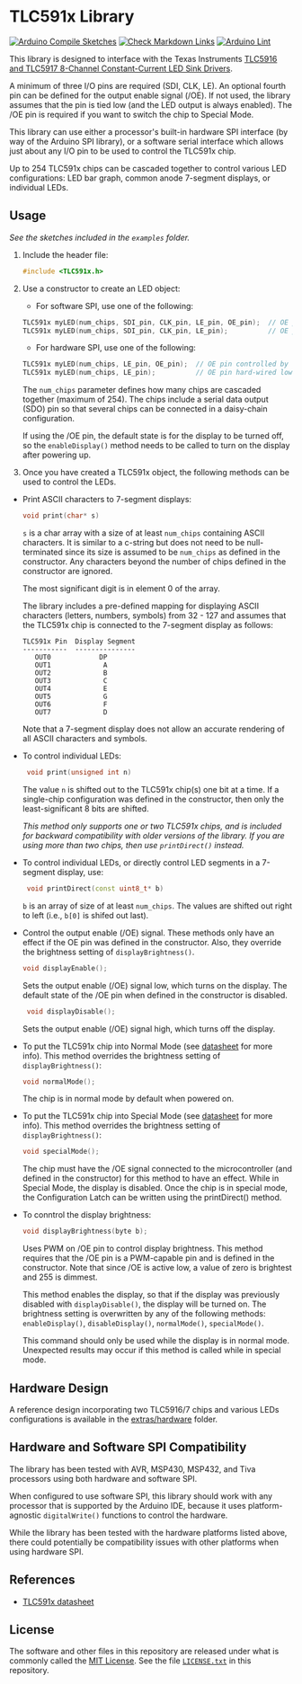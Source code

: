 # TLC591x Library

[![Arduino Compile Sketches](https://github.com/Andy4495/TLC591x/actions/workflows/arduino-compile-sketches.yml/badge.svg)](https://github.com/Andy4495/TLC591x/actions/workflows/arduino-compile-sketches.yml)
[![Check Markdown Links](https://github.com/Andy4495/TLC591x/actions/workflows/CheckMarkdownLinks.yml/badge.svg)](https://github.com/Andy4495/TLC591x/actions/workflows/CheckMarkdownLinks.yml)
[![Arduino Lint](https://github.com/Andy4495/TLC591x/actions/workflows/arduino-lint.yml/badge.svg)](https://github.com/Andy4495/TLC591x/actions/workflows/arduino-lint.yml)

This library is designed to interface with the Texas Instruments [TLC5916 and TLC5917 8-Channel Constant-Current LED Sink Drivers][1].

A minimum of three I/O pins are required (SDI, CLK, LE). An optional fourth pin can be defined for the output enable signal (/OE). If not used, the library assumes that the pin is tied low (and the LED output is always enabled). The /OE pin is required if you want to switch the chip to Special Mode.

This library can use either a processor's built-in hardware SPI interface (by way of the Arduino SPI library), or a software serial interface which allows just about any I/O pin to be used to control the TLC591x chip.

Up to 254 TLC591x chips can be cascaded together to control various LED configurations: LED bar graph, common anode 7-segment displays, or individual LEDs.

## Usage

*See the sketches included in the `examples` folder.*

1. Include the header file:

    ```cpp
    #include <TLC591x.h>
    ```

2. Use a constructor to create an LED object:

    - For software SPI, use one of the following:

    ```cpp
    TLC591x myLED(num_chips, SDI_pin, CLK_pin, LE_pin, OE_pin);  // OE pin controlled by library
    TLC591x myLED(num_chips, SDI_pin, CLK_pin, LE_pin);          // OE pin hard-wired low (always enabled)
    ```

   - For hardware SPI, use one of the following:

    ```cpp
    TLC591x myLED(num_chips, LE_pin, OE_pin);  // OE pin controlled by library
    TLC591x myLED(num_chips, LE_pin);          // OE pin hard-wired low (always enabled)
    ```

    The `num_chips` parameter defines how many chips are cascaded together (maximum of 254). The chips include a serial data output (SDO) pin so that several chips can be connected in a daisy-chain configuration.

    If using the /OE pin, the default state is for the display to be turned off, so the `enableDisplay()` method needs to be called to turn on the display after powering up.

3. Once you have created a TLC591x object, the following methods can be used to control the LEDs.

- Print ASCII characters to 7-segment displays:

   ```cpp
   void print(char* s)
   ```

   `s` is a char array with a size of at least `num_chips` containing ASCII characters. It is similar to a c-string but does not need to be null-terminated since its size is assumed to be `num_chips` as defined in the constructor. Any characters beyond the number of chips defined in the constructor are ignored.

   The most significant digit is in element 0 of the array.

   The library includes a pre-defined mapping for displaying ASCII characters (letters, numbers, symbols) from 32 - 127 and assumes that the TLC591x chip is connected to the 7-segment display as follows:

   ```text
   TLC591x Pin  Display Segment
   -----------  ---------------
      OUT0            DP
      OUT1             A
      OUT2             B
      OUT3             C
      OUT4             E
      OUT5             G
      OUT6             F
      OUT7             D
   ```

   Note that a 7-segment display does not allow an accurate rendering of all ASCII characters and symbols.

- To control individual LEDs:

   ```cpp
    void print(unsigned int n)
   ```

   The value `n` is shifted out to the TLC591x chip(s) one bit at a time. If a single-chip configuration was defined in the constructor, then only the least-significant 8 bits are shifted.

   *This method only supports one or two TLC591x chips, and is included for backward compatibility with older versions of the library. If you are using more than two chips, then use `printDirect()` instead.*

- To control individual LEDs, or directly control LED segments in a 7-segment display, use:

   ```cpp
    void printDirect(const uint8_t* b)
   ```

   `b` is an array of size of at least `num_chips`. The values are shifted out right to left (i.e., `b[0]` is shifed out last).

- Control the output enable (/OE) signal. These methods only have an effect if the OE pin was defined in the constructor. Also, they override the brightness setting of `displayBrightness()`.

   ```cpp
   void displayEnable();
   ```

   Sets the output enable (/OE) signal low, which turns on the display. The default state of the /OE pin when defined in the constructor is disabled.

   ```cpp
    void displayDisable();  
   ```

   Sets the output enable (/OE) signal high, which turns off the display.  

- To put the TLC591x chip into Normal Mode (see [datasheet][1] for more info). This method overrides the brightness setting of `displayBrightness()`:

   ```cpp
   void normalMode();
   ```

   The chip is in normal mode by default when powered on.

- To put the TLC591x chip into Special Mode (see [datasheet][1] for more info). This method overrides the brightness setting of `displayBrightness()`:

   ```cpp
   void specialMode();
   ```

   The chip must have the /OE signal connected to the microcontroller (and defined in the constructor) for this method to have an effect. While in Special Mode, the display is disabled. Once the chip is in special mode, the Configuration Latch can be written using the printDirect() method.

- To conntrol the display brightness:

   ```cpp
   void displayBrightness(byte b);
   ```

   Uses PWM on /OE pin to control display brightness. This method requires that the /OE pin is a PWM-capable pin and is defined in the constructor. Note that since /OE is active low, a value of zero is brightest and 255 is dimmest.

   This method enables the display, so that if the display was previously disabled with `displayDisable()`, the display will be turned on. The brightness setting is overwritten by any of the following methods: `enableDisplay()`, `disableDisplay()`, `normalMode()`, `specialMode()`.

   This command should only be used while the display is in normal mode. Unexpected results may occur if this method is called while in special mode.

## Hardware Design

A reference design incorporating two TLC5916/7 chips and various LEDs configurations is available in the [extras/hardware][2] folder.

## Hardware and Software SPI Compatibility

The library has been tested with AVR, MSP430, MSP432, and Tiva processors using both hardware and software SPI.

When configured to use software SPI, this library should work with any processor that is supported by the Arduino IDE, because it uses platform-agnostic `digitalWrite()` functions to control the hardware.

While the library has been tested with the hardware platforms listed above, there could potentially be compatibility issues with other platforms when using hardware SPI.

## References

- [TLC591x datasheet][1]

## License

The software and other files in this repository are released under what is commonly called the [MIT License][100]. See the file [`LICENSE.txt`][101] in this repository.

[1]: http://www.ti.com/lit/ds/symlink/tlc5916.pdf
[2]: ./extras/hardware
[100]: https://choosealicense.com/licenses/mit/
[101]: ./LICENSE.txt
[//]: # ([200]: https://github.com/Andy4495/TLC591x)
